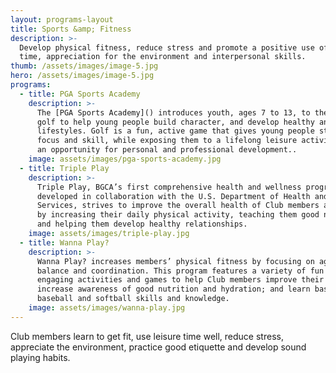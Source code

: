 ```yaml
---
layout: programs-layout
title: Sports &amp; Fitness
description: >-
  Develop physical fitness, reduce stress and promote a positive use of leisure
  time, appreciation for the environment and interpersonal skills.
thumb: /assets/images/image-5.jpg
hero: /assets/images/image-5.jpg
programs:
  - title: PGA Sports Academy
    description: >-
      The [PGA Sports Academy]() introduces youth, ages 7 to 13, to the sport of
      golf to help young people build character, and develop healthy and active
      lifestyles. Golf is a fun, active game that gives young people stamina,
      focus and skill, while exposing them to a lifelong leisure activity, and
      an opportunity for personal and professional development..
    image: assets/images/pga-sports-academy.jpg
  - title: Triple Play
    description: >-
      Triple Play, BGCA’s first comprehensive health and wellness program,
      developed in collaboration with the U.S. Department of Health and Human
      Services, strives to improve the overall health of Club members ages 6-18
      by increasing their daily physical activity, teaching them good nutrition
      and helping them develop healthy relationships.
    image: assets/images/triple-play.jpg
  - title: Wanna Play?
    description: >-
      Wanna Play? increases members’ physical fitness by focusing on agility,
      balance and coordination. This program features a variety of fun and
      engaging activities and games to help Club members improve their fitness;
      increase awareness of good nutrition and hydration; and learn basic
      baseball and softball skills and knowledge.
    image: assets/images/wanna-play.jpg
---
```


Club members learn to get fit, use leisure time well, reduce stress, appreciate the environment, practice good etiquette and develop sound playing habits.
